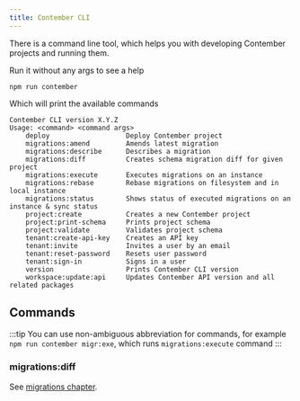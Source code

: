 ```yaml
---
title: Contember CLI
---
```


There is a command line tool, which helps you with developing Contember projects and running them.

Run it without any args to see a help
```text
npm run contember
``` 
Which will print the available commands
```text
Contember CLI version X.Y.Z
Usage: <command> <command args>
    deploy                   Deploy Contember project
    migrations:amend         Amends latest migration
    migrations:describe      Describes a migration
    migrations:diff          Creates schema migration diff for given project
    migrations:execute       Executes migrations on an instance
    migrations:rebase        Rebase migrations on filesystem and in local instance
    migrations:status        Shows status of executed migrations on an instance & sync status
    project:create           Creates a new Contember project
    project:print-schema     Prints project schema
    project:validate         Validates project schema
    tenant:create-api-key    Creates an API key
    tenant:invite            Invites a user by an email
    tenant:reset-password    Resets user password
    tenant:sign-in           Signs in a user
    version                  Prints Contember CLI version
    workspace:update:api     Updates Contember API version and all related packages
```

## Commands
:::tip
You can use non-ambiguous abbreviation for commands,
for example `npm run contember migr:exe`, which runs `migrations:execute` command
:::

### migrations:diff

See [migrations chapter](/reference/engine/schema/migrations.md).
